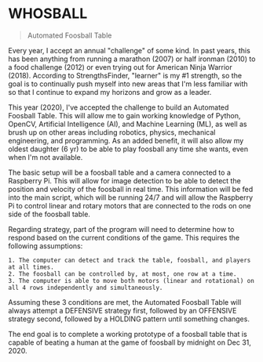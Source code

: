 # WHOSBALL

>Automated Foosball Table

Every year, I accept an annual "challenge" of some kind. In past years, this has been anything from running a marathon (2007) or half ironman (2010) to a food challenge (2012) or even trying out for American Ninja Warrior (2018). According to StrengthsFinder, "learner" is my #1 strength, so the goal is to continually push myself into new areas that I'm less familiar with so that I continue to expand my horizons and grow as a leader.

This year (2020), I've accepted the challenge to build an Automated Foosball Table. This will allow me to gain working knowledge of Python, OpenCV, Artificial Intelligence (AI), and Machine Learning (ML), as well as brush up on other areas including robotics, physics, mechanical engineering, and programming. As an added benefit, it will also allow my oldest daughter (6 yr) to be able to play foosball any time she wants, even when I'm not available.

The basic setup will be a foosball table and a camera connected to a Raspberry Pi. This will allow for image detection to be able to detect the position and velocity of the foosball in real time. This information will be fed into the main script, which will be running 24/7 and will allow the Raspberry Pi to control linear and rotary motors that are connected to the rods on one side of the foosball table.

Regarding strategy, part of the program will need to determine how to respond based on the current conditions of the game. This requires the following assumptions:

```
1. The computer can detect and track the table, foosball, and players at all times.
2. The foosball can be controlled by, at most, one row at a time.
3. The computer is able to move both motors (linear and rotational) on all 4 rows independently and simultaneously.
```

Assuming these 3 conditions are met, the Automated Foosball Table will always attempt a DEFENSIVE strategy first, followed by an OFFENSIVE strategy second, followed by a HOLDING pattern until something changes.

The end goal is to complete a working prototype of a foosball table that is capable of beating a human at the game of foosball by midnight on Dec 31, 2020.
